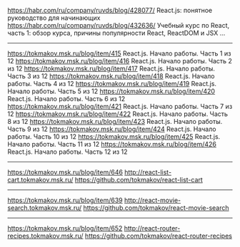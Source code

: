 https://habr.com/ru/company/ruvds/blog/428077/ React.js: понятное руководство для начинающих
https://habr.com/ru/company/ruvds/blog/432636/ Учебный курс по React, часть 1: обзор курса, причины популярности React, ReactDOM и JSX
...

---

https://tokmakov.msk.ru/blog/item/415 React.js. Начало работы. Часть 1 из 12
https://tokmakov.msk.ru/blog/item/416 React.js. Начало работы. Часть 2 из 12
https://tokmakov.msk.ru/blog/item/417 React.js. Начало работы. Часть 3 из 12
https://tokmakov.msk.ru/blog/item/418 React.js. Начало работы. Часть 4 из 12
https://tokmakov.msk.ru/blog/item/419 React.js. Начало работы. Часть 5 из 12
https://tokmakov.msk.ru/blog/item/420 React.js. Начало работы. Часть 6 из 12
https://tokmakov.msk.ru/blog/item/421 React.js. Начало работы. Часть 7 из 12
https://tokmakov.msk.ru/blog/item/422 React.js. Начало работы. Часть 8 из 12
https://tokmakov.msk.ru/blog/item/423 React.js. Начало работы. Часть 9 из 12
https://tokmakov.msk.ru/blog/item/424 React.js. Начало работы. Часть 10 из 12
https://tokmakov.msk.ru/blog/item/425 React.js. Начало работы. Часть 11 из 12
https://tokmakov.msk.ru/blog/item/426 React.js. Начало работы. Часть 12 из 12

---

https://tokmakov.msk.ru/blog/item/646
http://react-list-cart.tokmakov.msk.ru/
https://github.com/tokmakov/react-list-cart

---

https://tokmakov.msk.ru/blog/item/639
http://react-movie-search.tokmakov.msk.ru/
https://github.com/tokmakov/react-movie-search

---

https://tokmakov.msk.ru/blog/item/652
http://react-router-recipes.tokmakov.msk.ru/
https://github.com/tokmakov/react-router-recipes
